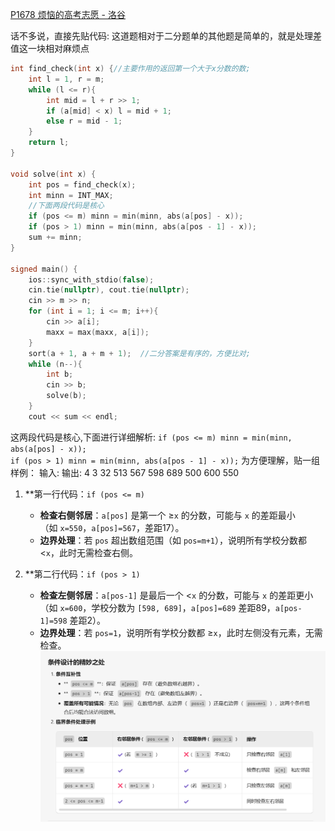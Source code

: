 [P1678 烦恼的高考志愿 - 洛谷](https://www.luogu.com.cn/problem/P1678)

话不多说，直接先贴代码:
这道题相对于二分题单的其他题是简单的，就是处理差值这一块相对麻烦点


```cpp
int find_check(int x) {//主要作用的返回第一个大于x分数的数;
    int l = 1, r = m;  
    while (l <= r){  
        int mid = l + r >> 1;  
        if (a[mid] < x) l = mid + 1;  
        else r = mid - 1;  
    }  
    return l;  
}  
  
void solve(int x) {  
    int pos = find_check(x);  
    int minn = INT_MAX;  
    //下面两段代码是核心
    if (pos <= m) minn = min(minn, abs(a[pos] - x));  
    if (pos > 1) minn = min(minn, abs(a[pos - 1] - x));  
    sum += minn;  
}  
  
signed main() {  
    ios::sync_with_stdio(false);  
    cin.tie(nullptr), cout.tie(nullptr);  
    cin >> m >> n;  
    for (int i = 1; i <= m; i++){  
        cin >> a[i];  
        maxx = max(maxx, a[i]);  
    }  
    sort(a + 1, a + m + 1);  //二分答案是有序的，方便比对;
    while (n--){  
        int b;  
        cin >> b;  
        solve(b);  
    }  
    cout << sum << endl;

```

这两段代码是核心,下面进行详细解析:
`if (pos <= m) minn = min(minn, abs(a[pos] - x));`  
`if (pos > 1) minn = min(minn, abs(a[pos - 1] - x));`
为方便理解，贴一组样例：
输入:                     输出:
4 3                           32
513 567 598 689
500 600 550

1. **第一行代码：`if (pos <= m)`
    
    - ​**检查右侧邻居**​：`a[pos]` 是第一个 ≥`x` 的分数，可能与 `x` 的差距最小（如 `x=550`，`a[pos]=567`，差距17）。
    - ​**边界处理**​：若 `pos` 超出数组范围（如 `pos=m+1`），说明所有学校分数都 <`x`，此时无需检查右侧。
2. ​**第二行代码：`if (pos > 1)`
    
    - ​**检查左侧邻居**​：`a[pos-1]` 是最后一个 <`x` 的分数，可能与 `x` 的差距更小（如 `x=600`，学校分数为 `[598, 689]`，`a[pos]=689` 差距89，`a[pos-1]=598` 差距2）。
    - ​**边界处理**​：若 `pos=1`，说明所有学校分数都 ≥`x`，此时左侧没有元素，无需检查。
![](../image/p1678---烦人的高考志愿/p1678---烦人的高考志愿_250506_80.png)

